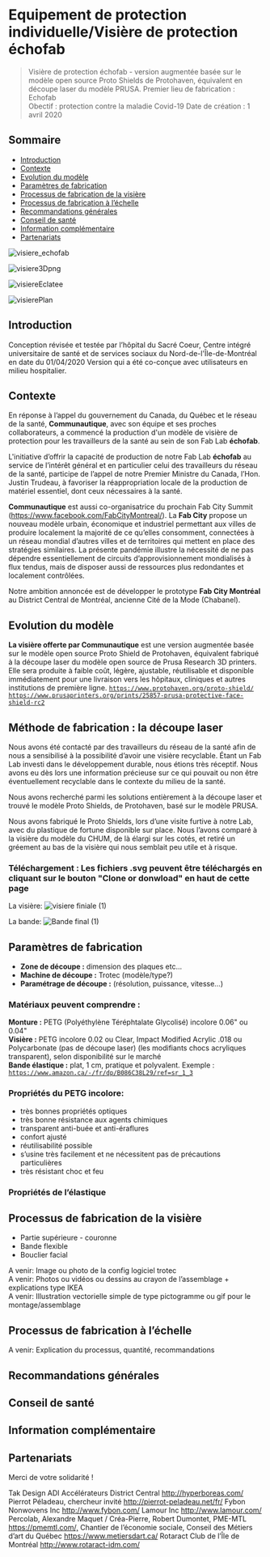 # Equipement de protection individuelle/Visière de protection échofab

> Visière de protection échofab - version augmentée basée sur le modèle open source Proto Shields de Protohaven, équivalent en découpe laser du modèle PRUSA.
> Premier lieu de fabrication : Echofab  
> Obectif : protection contre la maladie Covid-19 
> Date de création : 1 avril 2020 

## Sommaire

- [Introduction](#Introduction)
- [Contexte](#Contexte)
- [Evolution du modèle](#Evolution-du-modèle)
- [Paramètres de fabrication](#Paramètres-de-fabrication)
- [Processus de fabrication de la visière](#Processus-de-fabrication-de-la-visière)
- [Processus de fabrication à l’échelle](#Processus-de-fabrication-à-l’échelle)
- [Recommandations générales](#Recommandations-générales)
- [Conseil de santé](#Conseil-de-santé)
- [Information complémentaire](#Information-complémentaire)
- [Partenariats](#Partenariats)

![visiere_echofab](https://user-images.githubusercontent.com/13840338/78801056-757a8e00-79bc-11ea-8733-783d84684b78.gif)

![visiere3Dpng](https://user-images.githubusercontent.com/13840338/78800749-187ed800-79bc-11ea-9e01-5fd615ef16b5.png)

![visiereEclatee](https://user-images.githubusercontent.com/13840338/78800801-2a607b00-79bc-11ea-9b3c-e9be2f186ce8.png)

![visierePlan](https://user-images.githubusercontent.com/13840338/78800825-31878900-79bc-11ea-95b8-8c8312b4c61a.png)

## Introduction
Conception révisée et testée par l’hôpital du Sacré Coeur, Centre intégré universitaire de santé et de services sociaux du Nord-de-l'Île-de-Montréal en date du 01/04/2020
Version qui a été co-conçue avec utilisateurs en milieu hospitalier.

## Contexte

En réponse à l’appel du gouvernement du Canada, du Québec et le réseau de la santé, **Communautique**, avec son équipe et ses proches collaborateurs, a commencé la production d'un modèle de visière de protection pour les travailleurs de la santé au sein de son Fab Lab **échofab**.

L'initiative d’offrir la capacité de production de notre Fab Lab **échofab** au service de l’intérêt général et en particulier celui des travailleurs du réseau de la santé, participe de l’appel de notre Premier Ministre du Canada, l’Hon. Justin Trudeau, à favoriser la réappropriation locale de la production de matériel essentiel, dont ceux nécessaires à la santé. 

**Communautique** est aussi co-organisatrice du prochain Fab City Summit (https://www.facebook.com/FabCityMontreal/). La **Fab City** propose un nouveau modèle urbain, économique et industriel permettant aux villes de produire localement la majorité de ce qu’elles consomment, connectées à un réseau mondial d’autres villes et de territoires qui mettent en place des stratégies similaires. 
La présente pandémie illustre la nécessité de ne pas dépendre essentiellement de circuits d’approvisionnement mondialisés à flux tendus, mais de disposer aussi de ressources plus redondantes et localement contrôlées.

Notre ambition annoncée est de développer le prototype **Fab City Montréal** au District Central de Montréal, ancienne Cité de la Mode (Chabanel).

## Evolution du modèle

**La visière offerte par Communautique** est une version augmentée basée sur le modèle open source Proto Shield de Protohaven, équivalent fabriqué à la découpe laser du modèle open source de Prusa Research 3D printers. Elle sera produite à faible coût, légère, ajustable, réutilisable et disponible immédiatement pour une livraison vers les hôpitaux, cliniques et autres institutions de première ligne.
<a href="https://www.protohaven.org/proto-shield/" target="_blank">`https://www.protohaven.org/proto-shield/`</a>
<a href="https://www.prusaprinters.org/prints/25857-prusa-protective-face-shield-rc2" target="_blank">`https://www.prusaprinters.org/prints/25857-prusa-protective-face-shield-rc2`</a>

## Méthode de fabrication : la découpe laser

Nous avons été contacté par des travailleurs du réseau de la santé afin de nous a sensibilisé à la possibilité d’avoir une visière recyclable. Étant un Fab Lab investi dans le développement durable, nous étions très réceptif. Nous avons eu dès lors une information précieuse sur ce qui pouvait ou non être éventuellement recyclable dans le contexte du milieu de la santé.

Nous avons recherché parmi les solutions entièrement à la découpe laser et trouvé le modèle Proto Shields, de Protohaven, basé sur le modèle PRUSA.

Nous avons fabriqué le Proto Shields, lors d’une visite furtive à notre Lab, avec du plastique de fortune disponible sur place. Nous l’avons comparé à la visière du modèle du CHUM, de là élargi sur les cotés, et retiré un gréement au bas de la visière qui nous semblait peu utile et à risque.

### Téléchargement : Les fichiers .svg peuvent être téléchargés en cliquant sur le bouton "Clone or donwload" en haut de cette page

La visière:
![visiere finiale (1)](https://user-images.githubusercontent.com/13840338/78802822-8cba7b00-79be-11ea-807b-883c93bfb779.png)

La bande:
![Bande final (1)](https://user-images.githubusercontent.com/13840338/78802823-8d531180-79be-11ea-9a59-c605749e0bef.png)

## Paramètres de  fabrication 

- **Zone de découpe :** dimension des plaques etc...
- **Machine de découpe :** Trotec (modèle/type?)
- **Paramétrage de découpe :** (résolution, puissance, vitesse…)

### Matériaux peuvent comprendre : 

**Monture :** PETG (Polyéthylène Téréphtalate Glycolisé) incolore 0.06" ou 0.04"  
**Visière :** PETG incolore 0.02 ou Clear, Impact Modified Acrylic .018 ou Polycarbonate (pas de découpe laser) (les modifiants chocs acryliques transparent), selon disponibilité sur le marché  
**Bande élastique :** plat, 1 cm, pratique et polyvalent. Exemple : <a href="https://www.amazon.ca/-/fr/dp/B086C38L29/ref=sr_1_3" target="_blank">`https://www.amazon.ca/-/fr/dp/B086C38L29/ref=sr_1_3`</a>  

### Propriétés du PETG incolore:
- très bonnes propriétés optiques
- très bonne résistance aux agents chimiques
- transparent anti-buée et anti-éraflures
- confort ajusté
- réutilisabilité possible
- s’usine très facilement et ne nécessitent pas de précautions particulières
- très résistant choc et feu

### Propriétés de l’élastique


## Processus de fabrication de la visière
- Partie supérieure - couronne 
- Bande flexible
- Bouclier facial 


A venir: Image ou photo de la config logiciel trotec  
A venir: Photos ou vidéos ou dessins au crayon de l’assemblage + explications type IKEA  
A venir: Illustration vectorielle simple de type pictogramme ou gif pour le montage/assemblage  

## Processus de fabrication à l’échelle
A venir: Explication du processus, quantité, recommandations

## Recommandations générales

## Conseil de santé

## Information complémentaire

## Partenariats

Merci de votre solidarité !

Tak Design
ADI Accélérateurs
District Central
﻿http://hyperboreas.com/﻿
Pierrot Péladeau, chercheur invité http://pierrot-peladeau.net/fr/﻿
Fybon Nonwovens Inc http://www.fybon.com/﻿
Lamour Inc http://www.lamour.com/﻿
Percolab,
Alexandre Maquet / Créa-Pierre,
Robert Dumontet, PME-MTL https://pmemtl.com/,﻿
Chantier de l’économie sociale,
Conseil des Métiers d’art du Québec https://www.metiersdart.ca/﻿
Rotaract Club de l’Île de Montréal http://www.rotaract-idm.com/
